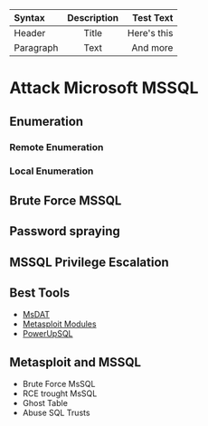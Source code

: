 
| Syntax      | Description | Test Text     |
| :---        |    :----:   |          ---: |
| Header      | Title       | Here's this   |
| Paragraph   | Text        | And more      |

# Attack Microsoft MSSQL

## Enumeration

### Remote Enumeration

### Local Enumeration


## Brute Force MSSQL

## Password spraying


## MSSQL Privilege Escalation


## Best Tools

- [MsDAT](https://github.com/quentinhardy/msdat) 
- [Metasploit Modules](https://github.com/quentinhardy/msdat) 
- [PowerUpSQL](https://github.com/NetSPI/PowerUpSQL/wiki/PowerUpSQL-Cheat-Sheet) 




## Metasploit and MSSQL


- Brute Force MsSQL
- RCE trought MsSQL
- Ghost Table
- Abuse SQL Trusts